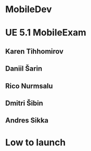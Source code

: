 # MobileDev
<h1>UE 5.1 MobileExam</h1>
<h2>Karen Tihhomirov</h2>
<h2>Daniil Šarin</h2>
<h2>Rico Nurmsalu</h2>
<h2>Dmitri Šibin</h2>
<h2>Andres Sikka</h2>
<p>
<h1>Low to launch</h1>
